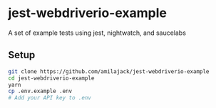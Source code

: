 jest-webdriverio-example
===================

A set of example tests using jest, nightwatch, and saucelabs

## Setup
```bash
git clone https://github.com/amilajack/jest-webdriverio-example
cd jest-webdriverio-example
yarn
cp .env.example .env
# Add your API key to .env
```
